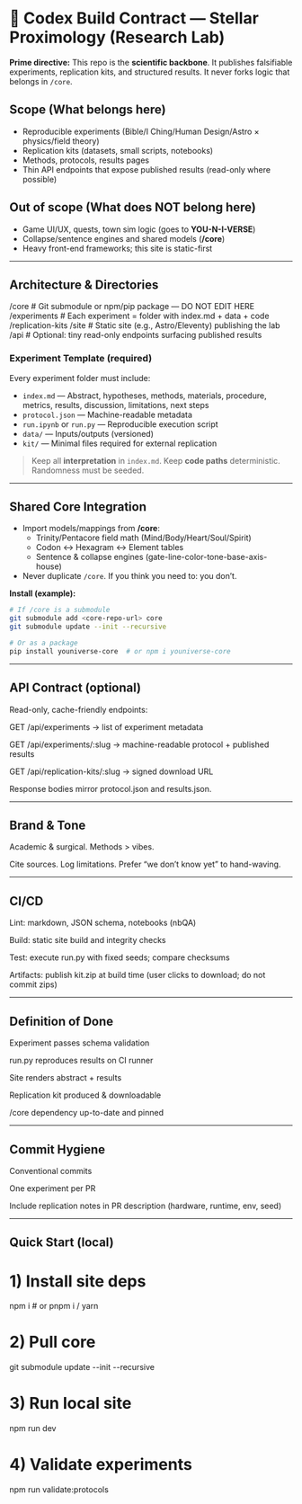 # 🌌 Codex Build Contract — Stellar Proximology (Research Lab)

**Prime directive:** This repo is the **scientific backbone**. It publishes falsifiable experiments, replication kits, and structured results. It never forks logic that belongs in `/core`.

## Scope (What belongs here)
- Reproducible experiments (Bible/I Ching/Human Design/Astro × physics/field theory)
- Replication kits (datasets, small scripts, notebooks)
- Methods, protocols, results pages
- Thin API endpoints that expose published results (read-only where possible)

## Out of scope (What does NOT belong here)
- Game UI/UX, quests, town sim logic (goes to **YOU-N-I-VERSE**)
- Collapse/sentence engines and shared models (**/core**)
- Heavy front-end frameworks; this site is static-first

---

## Architecture & Directories

/core            # Git submodule or npm/pip package — DO NOT EDIT HERE
/experiments     # Each experiment = folder with index.md + data + code
/replication-kits
/site            # Static site (e.g., Astro/Eleventy) publishing the lab
/api             # Optional: tiny read-only endpoints surfacing published results

### Experiment Template (required)
Every experiment folder must include:

- `index.md` — Abstract, hypotheses, methods, materials, procedure, metrics, results, discussion, limitations, next steps
- `protocol.json` — Machine-readable metadata
- `run.ipynb` or `run.py` — Reproducible execution script
- `data/` — Inputs/outputs (versioned)
- `kit/` — Minimal files required for external replication

> Keep all **interpretation** in `index.md`. Keep **code paths** deterministic. Randomness must be seeded.

---

## Shared Core Integration
- Import models/mappings from **/core**:
  - Trinity/Pentacore field math (Mind/Body/Heart/Soul/Spirit)
  - Codon ↔ Hexagram ↔ Element tables
  - Sentence & collapse engines (gate-line-color-tone-base-axis-house)
- Never duplicate `/core`. If you think you need to: you don’t.

**Install (example):**
```bash
# If /core is a submodule
git submodule add <core-repo-url> core
git submodule update --init --recursive

# Or as a package
pip install youniverse-core  # or npm i youniverse-core
```

---

## API Contract (optional)

Read-only, cache-friendly endpoints:

GET /api/experiments → list of experiment metadata

GET /api/experiments/:slug → machine-readable protocol + published results

GET /api/replication-kits/:slug → signed download URL

Response bodies mirror protocol.json and results.json.

---

## Brand & Tone

Academic & surgical. Methods > vibes.

Cite sources. Log limitations. Prefer “we don’t know yet” to hand-waving.

---

## CI/CD

Lint: markdown, JSON schema, notebooks (nbQA)

Build: static site build and integrity checks

Test: execute run.py with fixed seeds; compare checksums

Artifacts: publish kit.zip at build time (user clicks to download; do not commit zips)

---

## Definition of Done

Experiment passes schema validation

run.py reproduces results on CI runner

Site renders abstract + results

Replication kit produced & downloadable

/core dependency up-to-date and pinned

---

## Commit Hygiene

Conventional commits

One experiment per PR

Include replication notes in PR description (hardware, runtime, env, seed)

---

## Quick Start (local)

# 1) Install site deps
npm i    # or pnpm i / yarn

# 2) Pull core
git submodule update --init --recursive

# 3) Run local site
npm run dev

# 4) Validate experiments
npm run validate:protocols

